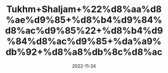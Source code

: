 ---
title: 'Tukhm+Shaljam+%22%d8%aa%d8%ae%d9%85+%d8%b4%d9%84%d8%ac%d9%85%22+%d8%b4%d9%84%d8%ac%d9%85+%da%a9%db%92+%d8%a8%db%8c%d8%ac'
date: '2022-11-24' 
metatag: '' 
inventory: '0' 
draft: false 
# meta description 
shortDescripton: 'Turnip+Seeds%22+They+boast+an+impressive+nutritional+profile%2c+and+their+bioactive+compounds%2c+such+as+glucosinolates%2c+may+support+blood+sugar+control.'
description: 'Seed+%d8%aa%d8%ae%d9%85++%d8%a8%db%8c%d8%ac'
longdescription: ''
tags: ''
brand: ''
subCategory: ''
unit: '10 gm-Pk'
sellCount: '0'
featured: False
# product Price
price: '20.0'
# Product Short Description
shortDescription: 'Turnip+Seeds%22+They+boast+an+impressive+nutritional+profile%2c+and+their+bioactive+compounds%2c+such+as+glucosinolates%2c+may+support+blood+sugar+control.'
productID: 'F275517F-343C-ED11-996A-005056B3A416'
type: 'products'
category: 'Seed+%d8%aa%d8%ae%d9%85++%d8%a8%db%8c%d8%ac' 
thumnailproduct: 'https://eraconnect.blob.core.windows.net/product-images/aminsaddiquidawakhana/f4b73fe8-1b2a-4ff4-96db-1a0b589fcc97.webp' 
images:
  - image: 'https://eraconnect.blob.core.windows.net/product-images/aminsaddiquidawakhana/f4b73fe8-1b2a-4ff4-96db-1a0b589fcc97.webp'  
Variants:
---